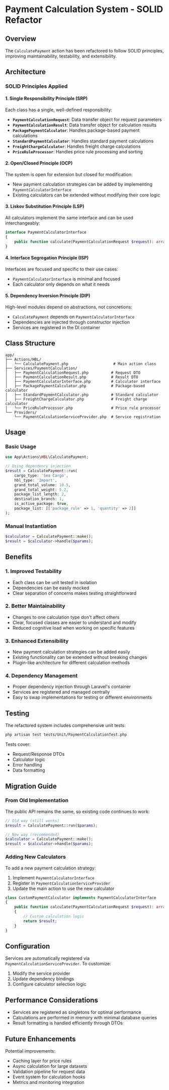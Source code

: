 # Payment Calculation System - SOLID Refactor

## Overview

The `CalculatePayment` action has been refactored to follow SOLID principles, improving maintainability, testability, and extensibility.

## Architecture

### SOLID Principles Applied

#### 1. Single Responsibility Principle (SRP)
Each class has a single, well-defined responsibility:

- **`PaymentCalculationRequest`**: Data transfer object for request parameters
- **`PaymentCalculationResult`**: Data transfer object for calculation results
- **`PackagePaymentCalculator`**: Handles package-based payment calculations
- **`StandardPaymentCalculator`**: Handles standard payment calculations
- **`FreightChargeCalculator`**: Handles freight charge calculations
- **`PriceRuleProcessor`**: Handles price rule processing and sorting

#### 2. Open/Closed Principle (OCP)
The system is open for extension but closed for modification:

- New payment calculation strategies can be added by implementing `PaymentCalculatorInterface`
- Existing calculators can be extended without modifying their core logic

#### 3. Liskov Substitution Principle (LSP)
All calculators implement the same interface and can be used interchangeably:

```php
interface PaymentCalculatorInterface
{
    public function calculate(PaymentCalculationRequest $request): array;
}
```

#### 4. Interface Segregation Principle (ISP)
Interfaces are focused and specific to their use cases:

- `PaymentCalculatorInterface` is minimal and focused
- Each calculator only depends on what it needs

#### 5. Dependency Inversion Principle (DIP)
High-level modules depend on abstractions, not concretions:

- `CalculatePayment` depends on `PaymentCalculatorInterface`
- Dependencies are injected through constructor injection
- Services are registered in the DI container

## Class Structure

```
app/
├── Actions/HBL/
│   └── CalculatePayment.php                    # Main action class
├── Services/PaymentCalculation/
│   ├── PaymentCalculationRequest.php          # Request DTO
│   ├── PaymentCalculationResult.php           # Result DTO
│   ├── PaymentCalculatorInterface.php         # Calculator interface
│   ├── PackagePaymentCalculator.php           # Package-based calculator
│   ├── StandardPaymentCalculator.php          # Standard calculator
│   ├── FreightChargeCalculator.php            # Freight charge calculator
│   └── PriceRuleProcessor.php                 # Price rule processor
└── Providers/
    └── PaymentCalculationServiceProvider.php  # Service registration
```

## Usage

### Basic Usage

```php
use App\Actions\HBL\CalculatePayment;

// Using dependency injection
$result = CalculatePayment::run(
    cargo_type: 'Sea Cargo',
    hbl_type: 'Import',
    grand_total_volume: 10.5,
    grand_total_weight: 5.2,
    package_list_length: 2,
    destination_branch: 1,
    is_active_package: true,
    package_list: [['package_rule' => 1, 'quantity' => 2]]
);
```

### Manual Instantiation

```php
$calculator = CalculatePayment::make();
$result = $calculator->handle($params);
```

## Benefits

### 1. Improved Testability
- Each class can be unit tested in isolation
- Dependencies can be easily mocked
- Clear separation of concerns makes testing straightforward

### 2. Better Maintainability
- Changes to one calculation type don't affect others
- Clear, focused classes are easier to understand and modify
- Reduced cognitive load when working on specific features

### 3. Enhanced Extensibility
- New payment calculation strategies can be added easily
- Existing functionality can be extended without breaking changes
- Plugin-like architecture for different calculation methods

### 4. Dependency Management
- Proper dependency injection through Laravel's container
- Services are registered and managed centrally
- Easy to swap implementations for testing or different environments

## Testing

The refactored system includes comprehensive unit tests:

```bash
php artisan test tests/Unit/PaymentCalculationTest.php
```

Tests cover:
- Request/Response DTOs
- Calculator logic
- Error handling
- Data formatting

## Migration Guide

### From Old Implementation

The public API remains the same, so existing code continues to work:

```php
// Old way (still works)
$result = CalculatePayment::run($params);

// New way (recommended)
$calculator = CalculatePayment::make();
$result = $calculator->handle($params);
```

### Adding New Calculators

To add a new payment calculation strategy:

1. Implement `PaymentCalculatorInterface`
2. Register in `PaymentCalculationServiceProvider`
3. Update the main action to use the new calculator

```php
class CustomPaymentCalculator implements PaymentCalculatorInterface
{
    public function calculate(PaymentCalculationRequest $request): array
    {
        // Custom calculation logic
        return $result;
    }
}
```

## Configuration

Services are automatically registered via `PaymentCalculationServiceProvider`. To customize:

1. Modify the service provider
2. Update dependency bindings
3. Configure calculator selection logic

## Performance Considerations

- Services are registered as singletons for optimal performance
- Calculations are performed in memory with minimal database queries
- Result formatting is handled efficiently through DTOs

## Future Enhancements

Potential improvements:
- Caching layer for price rules
- Async calculation for large datasets
- Validation pipeline for request data
- Event system for calculation hooks
- Metrics and monitoring integration 

